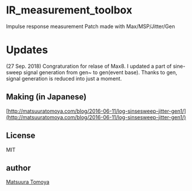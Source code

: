 # IR_measurement_toolbox
Impulse response measurement Patch made with Max/MSP/Jitter/Gen

# Updates

(27 Sep. 2018)
Congraturation for relase of Max8. I updated a part of sine-sweep signal generation from gen~ to gen(event base).
Thanks to gen, signal generation is reduced into just a moment.

## Making (in Japanese)

[http://matsuuratomoya.com/blog/2016-06-11/log-sinsesweep-jitter-gen1/](http://matsuuratomoya.com/blog/2016-06-11/log-sinsesweep-jitter-gen1/)

## License

MIT

## author

[Matsuura Tomoya](http://matsuuratomoya.com)

